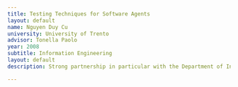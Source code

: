 ```yaml
---
title: Testing Techniques for Software Agents
layout: default
name: Nguyen Duy Cu
university: University of Trento
advisor: Tonella Paolo
year: 2008
subtitle: Information Engineering
layout: default
description: Strong partnership in particular with the Department of Information Engineering 

---
```

